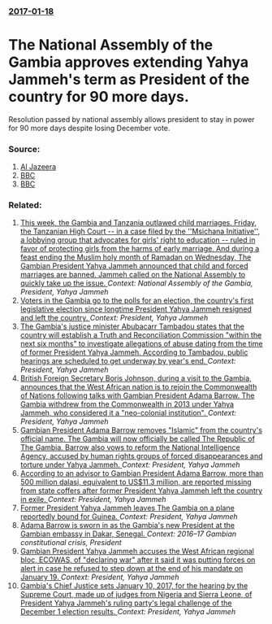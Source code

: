 ### [2017-01-18](/news/2017/01/18/index.md)

# The National Assembly of the Gambia approves extending Yahya Jammeh's term as President of the country for 90 more days. 

Resolution passed by national assembly allows president to stay in power for 90 more days despite losing December vote.


### Source:

1. [Al Jazeera](http://www.aljazeera.com/news/2017/01/gambia-mps-extend-president-jammeh-term-170118082031908.html)
2. [BBC](http://www.bbc.co.uk/news/uk-38659120)
3. [BBC](http://www.bbc.com/news/world-africa-38662000)

### Related:

1. [This week, the Gambia and Tanzania outlawed child marriages. Friday, the Tanzanian High Court -- in a case filed by the  ''Msichana Initiative'', a lobbying group that advocates for girls' right to education -- ruled in favor of protecting girls from the harms of early marriage. And during  a feast ending the Muslim holy month of Ramadan on Wednesday, The Gambian President Yahya Jammeh announced that child and forced marriages are banned. Jammeh called on the National Assembly to quickly take up the issue. ](/news/2016/07/9/this-week-the-gambia-and-tanzania-outlawed-child-marriages-friday-the-tanzanian-high-court-a-in-a-case-filed-by-the-msichana-initiat.md) _Context: National Assembly of the Gambia, President, Yahya Jammeh_
2. [Voters in the Gambia go to the polls for an election, the country's first legislative election since longtime President Yahya Jammeh resigned and left the country. ](/news/2017/04/6/voters-in-the-gambia-go-to-the-polls-for-an-election-the-country-s-first-legislative-election-since-longtime-president-yahya-jammeh-resigne.md) _Context: President, Yahya Jammeh_
3. [The Gambia's justice minister Abubacarr Tambadou states that the country will establish a Truth and Reconciliation Commission "within the next six months" to investigate allegations of abuse dating from the time of former President Yahya Jammeh. According to Tambadou, public hearings are scheduled to get underway by year's end. ](/news/2017/03/24/the-gambia-s-justice-minister-abubacarr-tambadou-states-that-the-country-will-establish-a-truth-and-reconciliation-commission-within-the-ne.md) _Context: President, Yahya Jammeh_
4. [British Foreign Secretary Boris Johnson, during a visit to the Gambia, announces that the West African nation is to rejoin the Commonwealth of Nations following talks with Gambian President Adama Barrow. The Gambia withdrew from the Commonwealth in 2013 under Yahya Jammeh, who considered it a "neo-colonial institution". ](/news/2017/02/14/british-foreign-secretary-boris-johnson-during-a-visit-to-the-gambia-announces-that-the-west-african-nation-is-to-rejoin-the-commonwealth.md) _Context: President, Yahya Jammeh_
5. [Gambian President Adama Barrow removes "Islamic" from  the country's official name. The Gambia will now officially be called The Republic of The Gambia. Barrow also vows to reform the National Intelligence Agency, accused by human rights groups of forced disappearances and torture under Yahya Jammeh. ](/news/2017/01/30/gambian-president-adama-barrow-removes-islamic-from-the-country-s-official-name-the-gambia-will-now-officially-be-called-the-republic-of.md) _Context: President, Yahya Jammeh_
6. [According to an advisor to Gambian President Adama Barrow, more than 500 million dalasi, equivalent to US$11.3 million, are reported missing from state coffers after former President Yahya Jammeh left the country in exile. ](/news/2017/01/23/according-to-an-advisor-to-gambian-president-adama-barrow-more-than-500-million-dalasi-equivalent-to-us-11-3-million-are-reported-missing.md) _Context: President, Yahya Jammeh_
7. [Former President Yahya Jammeh leaves The Gambia on a plane reportedly bound for Guinea. ](/news/2017/01/21/former-president-yahya-jammeh-leaves-the-gambia-on-a-plane-reportedly-bound-for-guinea.md) _Context: President, Yahya Jammeh_
8. [Adama Barrow is sworn in as the Gambia's new President at the Gambian embassy in Dakar, Senegal. ](/news/2017/01/19/adama-barrow-is-sworn-in-as-the-gambia-s-new-president-at-the-gambian-embassy-in-dakar-senegal.md) _Context: 2016–17 Gambian constitutional crisis, President_
9. [Gambian President Yahya Jammeh accuses the West African regional bloc, ECOWAS, of "declaring war" after it said it was putting forces on alert in case he refused to step down at the end of his mandate on January 19. ](/news/2017/01/1/gambian-president-yahya-jammeh-accuses-the-west-african-regional-bloc-ecowas-of-declaring-war-after-it-said-it-was-putting-forces-on-ale.md) _Context: President, Yahya Jammeh_
10. [Gambia's Chief Justice sets January 10, 2017,  for the hearing by the Supreme Court, made up of  judges from Nigeria and Sierra Leone,  of  President Yahya Jammeh's ruling party's legal challenge of the December  1 election results. ](/news/2016/12/21/gambia-s-chief-justice-sets-january-10-2017-for-the-hearing-by-the-supreme-court-made-up-of-judges-from-nigeria-and-sierra-leone-of.md) _Context: President, Yahya Jammeh_
